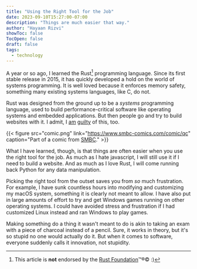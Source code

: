 ```yaml
---
title: "Using the Right Tool for the Job"
date: 2023-09-10T15:27:00-07:00
description: "Things are much easier that way."
author: "Hayaan Rizvi"
showToc: false
TocOpen: false
draft: false
tags:
  - technology
---
```


A year or so ago, I learned the Rust[^1] programming language. Since its first stable release in 2015, it has quickly developed a hold on the world of systems programming. It is well loved because it enforces memory safety, something many existing systems languages, like C, do not.

Rust was designed from the ground up to be a _systems_ programming language, used to build performance-critical software like operating systems and embedded applications. But then people go and try to build websites with it. I admit, I [am](https://github.com/omega1510/webassembly) [guilty](https://github.com/omega1510/todo) of this, too.

{{< figure src="comic.png" link="https://www.smbc-comics.com/comic/qc" caption="Part of a comic from [SMBC](https://www.smbc-comics.com/comic/qc)." >}}

What I have learned, though, is that things are often easier when you use the right tool for the job. As much as I hate javascript, I will still use it if I need to build a website. And as much as I love Rust, I will come running back Python for any data manipulation.

Picking the right tool from the outset saves you from _so_ much frustration. For example, I have sunk countless hours into modifying and customizing my macOS system, something it is clearly not meant to allow. I have also put in large amounts of effort to try and get Windows games running on other operating systems. I could have avoided stress and frustration if I had customized Linux instead and ran Windows to play games.

Making something do a thing it wasn't meant to do is akin to taking an exam with a piece of charcoal instead of a pencil. Sure, it works in theory, but it's so stupid no one would actually do it. But when it comes to software, everyone suddenly calls it innovation, not stupidity.

[^1]: This article is **not** endorsed by the [Rust Foundation](https://foundation.rust-lang.org/policies/logo-policy-and-media-guide/)™®© :)